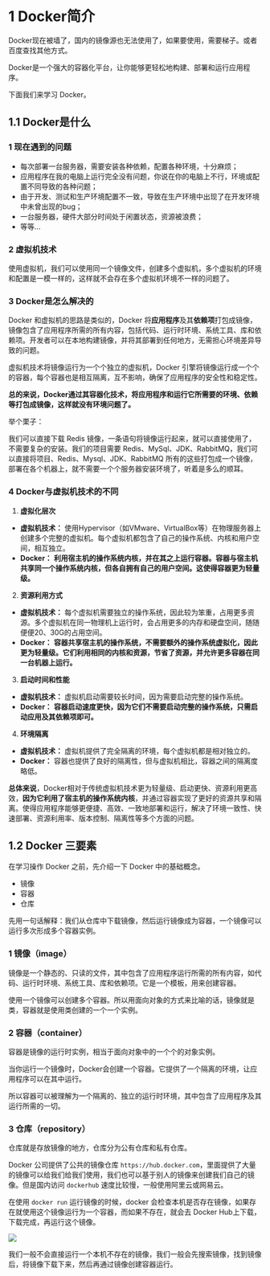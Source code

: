 # 1 Docker简介

Docker现在被墙了，国内的镜像源也无法使用了，如果要使用，需要梯子。或者百度查找其他方式。

  

Docker是一个强大的容器化平台，让你能够更轻松地构建、部署和运行应用程序。

下面我们来学习 Docker。

  

## 1.1 Docker是什么

### 1 现在遇到的问题

- 每次部署一台服务器，需要安装各种依赖，配置各种环境，十分麻烦；
- 应用程序在我的电脑上运行完全没有问题，你说在你的电脑上不行，环境或配置不同导致的各种问题；
- 由于开发、测试和生产环境配置不一致，导致在生产环境中出现了在开发环境中未曾出现的bug；
- 一台服务器，硬件大部分时间处于闲置状态，资源被浪费；
- 等等...

  

### 2 虚拟机技术

使用虚拟机，我们可以使用同一个镜像文件，创建多个虚拟机，多个虚拟机的环境和配置是一模一样的，这样就不会存在多个虚拟机环境不一样的问题了。

### 3 Docker是怎么解决的

Docker 和虚拟机的思路是类似的，Docker 将**应用程序**及其**依赖项**打包成镜像，镜像包含了应用程序所需的所有内容，包括代码、运行时环境、系统工具、库和依赖项。开发者可以在本地构建镜像，并将其部署到任何地方，无需担心环境差异导致的问题。

虚拟机技术将镜像运行为一个个独立的虚拟机，Docker 引擎将镜像运行成一个个的容器，每个容器也是相互隔离，互不影响，确保了应用程序的安全性和稳定性。

**总的来说，Docker通过其容器化技术，将应用程序和运行它所需要的环境、依赖等打包成镜像，这样就没有环境问题了。**

举个栗子：

我们可以直接下载 Redis 镜像，一条语句将镜像运行起来，就可以直接使用了，不需要复杂的安装。我们的项目需要 Redis、MySql、JDK、RabbitMQ，我们可以直接将项目、Redis、Mysql、JDK、RabbitMQ 所有的这些打包成一个镜像，部署在各个机器上，就不需要一个个服务器安装环境了，听着是多么的顺耳。

### 4 Docker与虚拟机技术的不同

1. **虚拟化层次**

- **虚拟机技术：** 使用Hypervisor（如VMware、VirtualBox等）在物理服务器上创建多个完整的虚拟机。每个虚拟机都包含了自己的操作系统、内核和用户空间，相互独立。
- **Docker：** **利用宿主机的操作系统内核，并在其之上运行容器。容器与宿主机共享同一个操作系统内核，但各自拥有自己的用户空间。这使得容器更为轻量级。**

2. **资源利用方式**

- **虚拟机技术：** 每个虚拟机需要独立的操作系统，因此较为笨重，占用更多资源。多个虚拟机在同一物理机上运行时，会占用更多的内存和硬盘空间，随随便便20、30G的占用空间。
- **Docker：** **容器共享宿主机的操作系统，不需要额外的操作系统虚拟化，因此更为轻量级。它们利用相同的内核和资源，节省了资源，并允许更多容器在同一台机器上运行。**

3. **启动时间和性能**

- **虚拟机技术：** 虚拟机启动需要较长时间，因为需要启动完整的操作系统。
- **Docker：** **容器启动速度更快，因为它们不需要启动完整的操作系统，只需启动应用及其依赖项即可。**

4. **环境隔离**

- **虚拟机技术：** 虚拟机提供了完全隔离的环境，每个虚拟机都是相对独立的。
- **Docker：** 容器也提供了良好的隔离性，但与虚拟机相比，容器之间的隔离度略低。

  

**总体来说**，Docker相对于传统虚拟机技术更为轻量级、启动更快、资源利用更高效，**因为它利用了宿主机的操作系统内核**，并通过容器实现了更好的资源共享和隔离。使得应用程序能够更便捷、高效、一致地部署和运行，解决了环境一致性、快速部署、资源利用率、版本控制、隔离性等多个方面的问题。

## 1.2 Docker 三要素

在学习操作 Docker 之前，先介绍一下 Docker 中的基础概念。

- 镜像
- 容器
- 仓库

先用一句话解释：我们从仓库中下载镜像，然后运行镜像成为容器，一个镜像可以运行多次形成多个容器实例。

  

### 1 镜像（image）

镜像是一个静态的、只读的文件，其中包含了应用程序运行所需的所有内容，如代码、运行时环境、系统工具、库和依赖项。它是一个模板，用来创建容器。

使用一个镜像可以创建多个容器。所以用面向对象的方式来比喻的话，镜像就是类，容器就是使用类创建的一个一个实例。

  

### 2 容器（container）

容器是镜像的运行时实例，相当于面向对象中的一个个的对象实例。

当你运行一个镜像时，Docker会创建一个容器。它提供了一个隔离的环境，让应用程序可以在其中运行。

所以容器可以被理解为一个隔离的、独立的运行时环境，其中包含了应用程序及其运行所需的一切。

  

### 3 仓库（repository）

仓库就是存放镜像的地方，仓库分为公有仓库和私有仓库。

Docker 公司提供了公共的镜像仓库 `https://hub.docker.com`，里面提供了大量的镜像可以给我们给我们使用，我们也可以基于别人的镜像来创建我们自己的镜像。但是国内访问 `dockerhub` 速度比较慢，一般使用阿里云或网易云。

  

在使用 `docker run` 运行镜像的时候，docker 会检查本机是否存在镜像，如果存在就使用这个镜像运行为一个容器，而如果不存在，就会去 Docker Hub上下载，下载完成，再运行这个镜像。

![](http://p4ui.toweydoc.tech:20080/images/stydocs/20240122232908.3d6b3ffb-1719555612320-4.jpg)

我们一般不会直接运行一个本机不存在的镜像，我们一般会先搜索镜像，找到镜像后，将镜像下载下来，然后再通过镜像创建容器运行。
